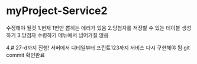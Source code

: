# myProject-Service2

수정해야 될것
1.현재 1번만 뽑히는 에러가 있음
2.당첨자를 저장할 수 있는 테이블 생성하기
3.당첨자 수령하기 메뉴에서 넘어가질 않음

4.# 27-d까지 진행!
서버에서 디테일부터 프린트123까지 서비스 다시 구현해야 됨
git commit 확인완료

